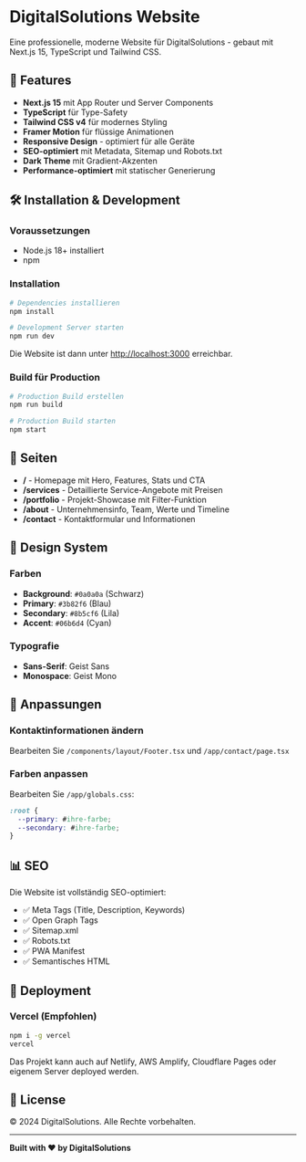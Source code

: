 # DigitalSolutions Website

Eine professionelle, moderne Website für DigitalSolutions - gebaut mit Next.js 15, TypeScript und Tailwind CSS.

## 🚀 Features

- **Next.js 15** mit App Router und Server Components
- **TypeScript** für Type-Safety
- **Tailwind CSS v4** für modernes Styling
- **Framer Motion** für flüssige Animationen
- **Responsive Design** - optimiert für alle Geräte
- **SEO-optimiert** mit Metadata, Sitemap und Robots.txt
- **Dark Theme** mit Gradient-Akzenten
- **Performance-optimiert** mit statischer Generierung

## 🛠️ Installation & Development

### Voraussetzungen

- Node.js 18+ installiert
- npm

### Installation

```bash
# Dependencies installieren
npm install

# Development Server starten
npm run dev
```

Die Website ist dann unter [http://localhost:3000](http://localhost:3000) erreichbar.

### Build für Production

```bash
# Production Build erstellen
npm run build

# Production Build starten
npm start
```

## 📄 Seiten

- **/** - Homepage mit Hero, Features, Stats und CTA
- **/services** - Detaillierte Service-Angebote mit Preisen
- **/portfolio** - Projekt-Showcase mit Filter-Funktion
- **/about** - Unternehmensinfo, Team, Werte und Timeline
- **/contact** - Kontaktformular und Informationen

## 🎨 Design System

### Farben

- **Background**: `#0a0a0a` (Schwarz)
- **Primary**: `#3b82f6` (Blau)
- **Secondary**: `#8b5cf6` (Lila)
- **Accent**: `#06b6d4` (Cyan)

### Typografie

- **Sans-Serif**: Geist Sans
- **Monospace**: Geist Mono

## 🔧 Anpassungen

### Kontaktinformationen ändern

Bearbeiten Sie `/components/layout/Footer.tsx` und `/app/contact/page.tsx`

### Farben anpassen

Bearbeiten Sie `/app/globals.css`:

```css
:root {
  --primary: #ihre-farbe;
  --secondary: #ihre-farbe;
}
```

## 📊 SEO

Die Website ist vollständig SEO-optimiert:

- ✅ Meta Tags (Title, Description, Keywords)
- ✅ Open Graph Tags
- ✅ Sitemap.xml
- ✅ Robots.txt
- ✅ PWA Manifest
- ✅ Semantisches HTML

## 🚀 Deployment

### Vercel (Empfohlen)

```bash
npm i -g vercel
vercel
```

Das Projekt kann auch auf Netlify, AWS Amplify, Cloudflare Pages oder eigenem Server deployed werden.

## 📝 License

© 2024 DigitalSolutions. Alle Rechte vorbehalten.

---

**Built with ❤️ by DigitalSolutions**
